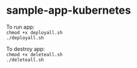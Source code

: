 # sample-app-kubernetes
To run app:       
`chmod +x deployall.sh     `            
`./deployall.sh    `            

To destroy app:       
`chmod +x deleteall.sh     `          
`./deleteall.sh    `           

